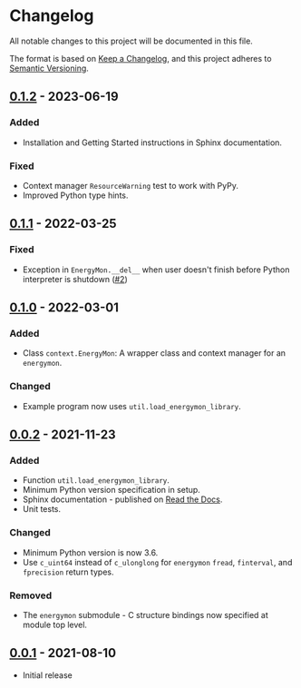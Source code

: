 # Changelog
All notable changes to this project will be documented in this file.

The format is based on [Keep a Changelog](https://keepachangelog.com/en/1.0.0/),
and this project adheres to [Semantic Versioning](https://semver.org/spec/v2.0.0.html).

## [0.1.2] - 2023-06-19

### Added
- Installation and Getting Started instructions in Sphinx documentation.

### Fixed
- Context manager `ResourceWarning` test to work with PyPy.
- Improved Python type hints.


## [0.1.1] - 2022-03-25

### Fixed
- Exception in `EnergyMon.__del__` when user doesn't finish before Python interpreter is shutdown ([#2])


## [0.1.0] - 2022-03-01

### Added
- Class `context.EnergyMon`: A wrapper class and context manager for an `energymon`.

### Changed
- Example program now uses `util.load_energymon_library`.


## [0.0.2] - 2021-11-23

### Added
- Function `util.load_energymon_library`.
- Minimum Python version specification in setup.
- Sphinx documentation - published on [Read the Docs](https://energymon-py.readthedocs.io/).
- Unit tests.

### Changed
- Minimum Python version is now 3.6.
- Use `c_uint64` instead of `c_ulonglong` for `energymon` `fread`, `finterval`, and `fprecision` return types.

### Removed
- The `energymon` submodule - C structure bindings now specified at module top level.


## [0.0.1] - 2021-08-10

- Initial release

[0.1.2]: https://github.com/energymon/energymon-py/compare/v0.1.1...v0.1.2
[0.1.1]: https://github.com/energymon/energymon-py/compare/v0.1.0...v0.1.1
[0.1.0]: https://github.com/energymon/energymon-py/compare/v0.0.2...v0.1.0
[0.0.2]: https://github.com/energymon/energymon-py/compare/v0.0.1...v0.0.2
[0.0.1]: https://github.com/energymon/energymon-py/releases/tag/v0.0.1
[#2]: https://github.com/energymon/energymon-py/issues/2
